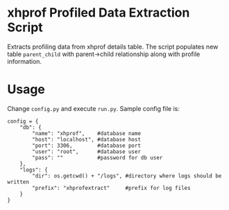 xhprof Profiled Data Extraction Script
======================================

Extracts profiling data from xhprof details table. The script populates new
table `parent_child` with parent->child relationship along with profile
information.

Usage
=====
Change `config.py` and execute `run.py`. Sample config file is:

    config = {
        "db": {
            "name": "xhprof",    #database name
            "host": "localhost", #database host
            "port": 3306,        #database port
            "user": "root",      #database user
            "pass": ""           #password for db user
        },
        "logs": {
            "dir": os.getcwd() + "/logs", #directory where logs should be written
            "prefix": "xhprofextract"     #prefix for log files
        }
    }
